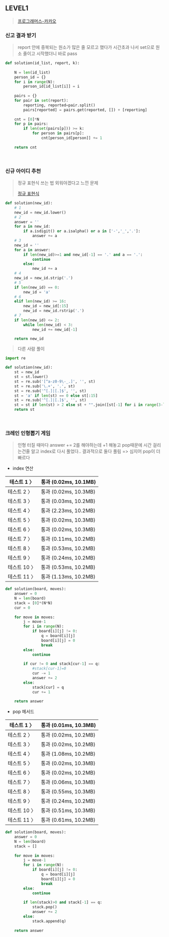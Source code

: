 ## LEVEL1

> [프로그래머스-카카오](https://programmers.co.kr/learn/challenges)

### 신고 결과 받기

> report 안에 중복되는 원소가 많은 줄 모르고 했다가 시간초과 나서 set으로 원소 줄이고 시작했더니 바로 pass

```python
def solution(id_list, report, k):
    
    N = len(id_list)
    person_id = {}
    for i in range(N):
        person_id[id_list[i]] = i 
        
    pairs = {}
    for pair in set(report):
        reporting, reported=pair.split()
        pairs[reported] = pairs.get(reported, []) + [reporting]
        
    cnt = [0]*N
    for p in pairs:
        if len(set(pairs[p])) >= k:
            for person in pairs[p]:
                cnt[person_id[person]] += 1
                
    return cnt
```

<br>

### 신규 아이디 추천

> 정규 표현식 쓰는 법 외워야겠다고 느낀 문제
>
> [정규 표현식](https://wikidocs.net/4308)

```python
def solution(new_id):
    # 1
    new_id = new_id.lower()
    # 2
    answer = ''
    for a in new_id:
        if a.isdigit() or a.isalpha() or a in ['-','_','.']:
            answer += a
    # 3
    new_id = ''
    for a in answer:
        if len(new_id)>=1 and new_id[-1] == '.' and a == '.':
            continue
        else:
            new_id += a
    # 4
    new_id = new_id.strip('.')
    # 5
    if len(new_id) == 0:
        new_id = 'a'
    # 6
    elif len(new_id) >= 16:
        new_id = new_id[:15]
        new_id = new_id.rstrip('.')
    # 7  
    if len(new_id) <= 2:
        while len(new_id) < 3:
            new_id += new_id[-1]

    return new_id
```

> 다른 사람 풀이

```python
import re

def solution(new_id):
    st = new_id
    st = st.lower()
    st = re.sub('[^a-z0-9\-_.]', '', st)
    st = re.sub('\.+', '.', st)
    st = re.sub('^[.]|[.]$', '', st)
    st = 'a' if len(st) == 0 else st[:15]
    st = re.sub('^[.]|[.]$', '', st)
    st = st if len(st) > 2 else st + "".join([st[-1] for i in range(3-len(st))])
    return st
```

<br>

### 크레인 인형뽑기 게임

> 인형 터질 때마다 answer += 2를 해야하는데 +1 해놓고 pop때문에 시간 걸리는건줄 알고 index로 다시 풀었다.. 결과적으로 둘다 풀림 => 심지어 pop이 더빠르다

- index 연산

| 테스트 1 〉  | 통과 (0.02ms, 10.1MB) |
| ------------ | --------------------- |
| 테스트 2 〉  | 통과 (0.02ms, 10.3MB) |
| 테스트 3 〉  | 통과 (0.03ms, 10.2MB) |
| 테스트 4 〉  | 통과 (2.23ms, 10.2MB) |
| 테스트 5 〉  | 통과 (0.02ms, 10.3MB) |
| 테스트 6 〉  | 통과 (0.02ms, 10.3MB) |
| 테스트 7 〉  | 통과 (0.11ms, 10.2MB) |
| 테스트 8 〉  | 통과 (0.53ms, 10.2MB) |
| 테스트 9 〉  | 통과 (0.24ms, 10.2MB) |
| 테스트 10 〉 | 통과 (0.53ms, 10.2MB) |
| 테스트 11 〉 | 통과 (1.13ms, 10.2MB) |

```python
def solution(board, moves):
    answer = 0
    N = len(board)
    stack = [0]*(N*N)
    cur = 0
    
    for move in moves:
        j = move-1
        for i in range(N):
            if board[i][j] != 0:
                q = board[i][j]
                board[i][j] = 0
                break
        else:
            continue
                
        if cur != 0 and stack[cur-1] == q:
            #stack[cur-1]=0
            cur -= 1
            answer += 2
        else:
            stack[cur] = q
            cur += 1
            
    return answer
```

- pop 메서드

| 테스트 1 〉  | 통과 (0.01ms, 10.3MB) |
| ------------ | --------------------- |
| 테스트 2 〉  | 통과 (0.02ms, 10.2MB) |
| 테스트 3 〉  | 통과 (0.02ms, 10.2MB) |
| 테스트 4 〉  | 통과 (1.08ms, 10.2MB) |
| 테스트 5 〉  | 통과 (0.02ms, 10.3MB) |
| 테스트 6 〉  | 통과 (0.02ms, 10.2MB) |
| 테스트 7 〉  | 통과 (0.06ms, 10.3MB) |
| 테스트 8 〉  | 통과 (0.55ms, 10.3MB) |
| 테스트 9 〉  | 통과 (0.24ms, 10.2MB) |
| 테스트 10 〉 | 통과 (0.51ms, 10.3MB) |
| 테스트 11 〉 | 통과 (0.61ms, 10.2MB) |

```python
def solution(board, moves):
    answer = 0
    N = len(board)
    stack = []
    
    for move in moves:
        j = move-1
        for i in range(N):
            if board[i][j] != 0:
                q = board[i][j]
                board[i][j] = 0
                break
        else:
            continue
                
        if len(stack)>0 and stack[-1] == q:
            stack.pop()
            answer += 2
        else:
            stack.append(q)
            
    return answer
```

